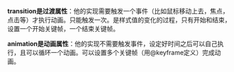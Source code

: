 **transition是过渡属性**：他的实现需要触发一个事件（比如鼠标移动上去，焦点，点击等）才执行动画。只能触发一次。是样式值的变化的过程，只有开始和结束，设置一个开始关键帧，一个结束关键帧。

**animation是动画属性**：他的实现不需要触发事件，设定好时间之后可以自己执行，且可以循环一个动画。可以设置多个关键帧（用@keyframe定义）完成动画。


